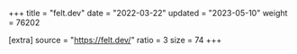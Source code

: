 +++
title = "felt.dev"
date = "2022-03-22"
updated = "2023-05-10"
weight = 76202

[extra]
source = "https://felt.dev/"
ratio = 3
size = 74
+++
